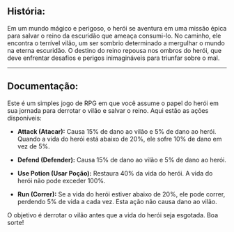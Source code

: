 ## História:

Em um mundo mágico e perigoso, o herói se aventura em uma missão épica para salvar o reino da escuridão que ameaça consumi-lo. No caminho, ele encontra o terrível vilão, um ser sombrio determinado a mergulhar o mundo na eterna escuridão. O destino do reino repousa nos ombros do herói, que deve enfrentar desafios e perigos inimagináveis para triunfar sobre o mal.

---

## Documentação:

Este é um simples jogo de RPG em que você assume o papel do herói em sua jornada para derrotar o vilão e salvar o reino. Aqui estão as ações disponíveis:

- **Attack (Atacar):** Causa 15% de dano ao vilão e 5% de dano ao herói. Quando a vida do herói está abaixo de 20%, ele sofre 10% de dano em vez de 5%.

- **Defend (Defender):** Causa 15% de dano ao vilão e 5% de dano ao herói.

- **Use Potion (Usar Poção):** Restaura 40% da vida do herói. A vida do herói não pode exceder 100%.

- **Run (Correr):** Se a vida do herói estiver abaixo de 20%, ele pode correr, perdendo 5% de vida a cada vez. Esta ação não causa dano ao vilão.

O objetivo é derrotar o vilão antes que a vida do herói seja esgotada. Boa sorte!
